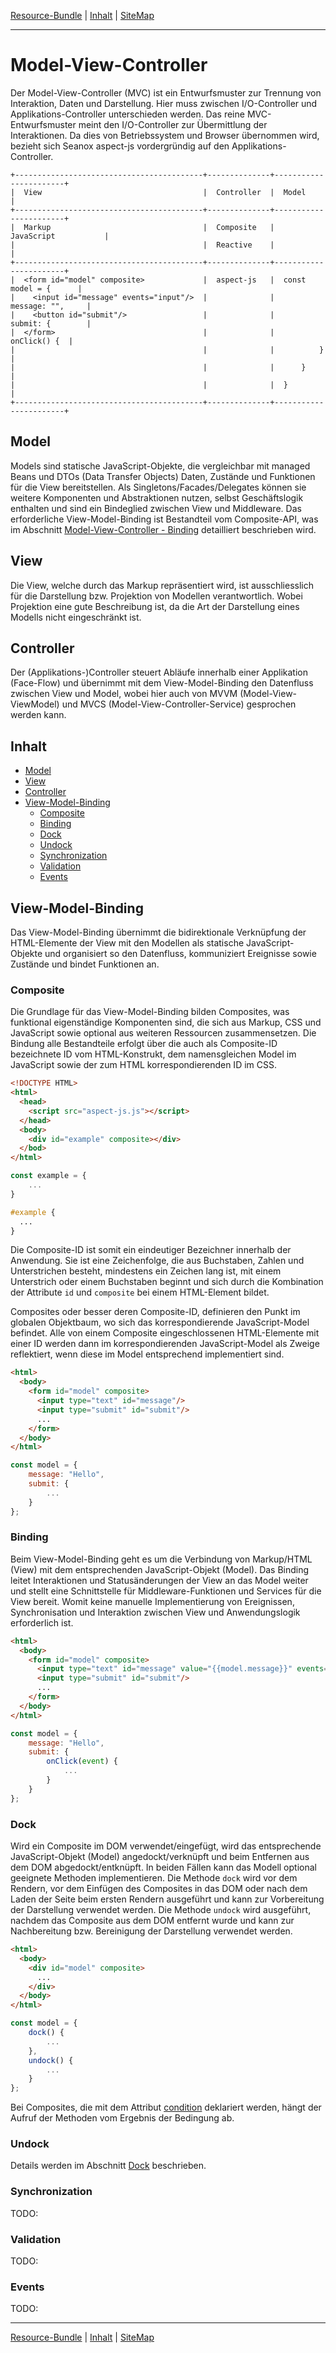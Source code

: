 [Resource-Bundle](message.md) | [Inhalt](README.md#model-view-controller) | [SiteMap](sitemap.md)
- - -

# Model-View-Controller

Der Model-View-Controller (MVC) ist ein Entwurfsmuster zur Trennung von
Interaktion, Daten und Darstellung. Hier muss zwischen I/O-Controller und
Applikations-Controller unterschieden werden. Das reine MVC-Entwurfsmuster meint
den I/O-Controller zur &Uuml;bermittlung der Interaktionen. Da dies von
Betriebssystem und Browser &uuml;bernommen wird, bezieht sich Seanox aspect-js
vordergr&uuml;ndig auf den Applikations-Controller.

```
+------------------------------------------+--------------+-----------------------+
|  View                                    |  Controller  |  Model                |
+------------------------------------------+--------------+-----------------------+
|  Markup                                  |  Composite   |  JavaScript           |
|                                          |  Reactive    |                       |
+------------------------------------------+--------------+-----------------------+
|  <form id="model" composite>             |  aspect-js   |  const model = {      |
|    <input id="message" events="input"/>  |              |      message: "",     | 
|    <button id="submit"/>                 |              |      submit: {        |
|  </form>                                 |              |          onClick() {  |
|                                          |              |          }            |
|                                          |              |      }                |
|                                          |              |  }                    |
+------------------------------------------+--------------+-----------------------+
```


## Model

Models sind statische JavaScript-Objekte, die vergleichbar mit managed Beans und
DTOs (Data Transfer Objects) Daten, Zust&auml;nde und Funktionen f&uuml;r die
View bereitstellen. Als Singletons/Facades/Delegates k&ouml;nnen sie weitere
Komponenten und Abstraktionen nutzen, selbst Gesch&auml;ftslogik enthalten und
sind ein Bindeglied zwischen View und Middleware. Das erforderliche
View-Model-Binding ist Bestandteil vom Composite-API, was im Abschnitt
[Model-View-Controller - Binding](mvc.md#binding) detailliert beschrieben wird.


## View

Die View, welche durch das Markup repr&auml;sentiert wird, ist ausschliesslich
f&uuml;r die Darstellung bzw. Projektion von Modellen verantwortlich. Wobei
Projektion eine gute Beschreibung ist, da die Art der Darstellung eines Modells
nicht eingeschr&auml;nkt ist.


## Controller

Der (Applikations-)Controller steuert Abl&auml;ufe innerhalb einer Applikation
(Face-Flow) und &uuml;bernimmt mit dem View-Model-Binding den Datenfluss
zwischen View und Model, wobei hier auch von MVVM (Model-View-ViewModel) und
MVCS (Model-View-Controller-Service) gesprochen werden kann.


## Inhalt

* [Model](#model)
* [View](#view)
* [Controller](#controller)
* [View-Model-Binding](#view-model-binding)
  * [Composite](#composite)
  * [Binding](#binding)
  * [Dock](#dock)
  * [Undock](#undock)
  * [Synchronization](#synchronization)
  * [Validation](#validation)
  * [Events](#events)


## View-Model-Binding

Das View-Model-Binding &uuml;bernimmt die bidirektionale Verkn&uuml;pfung der
HTML-Elemente der View mit den Modellen als statische JavaScript-Objekte und
organisiert so den Datenfluss, kommuniziert Ereignisse sowie Zust&auml;nde und
bindet Funktionen an.


### Composite

Die Grundlage für das View-Model-Binding bilden Composites, was funktional
eigenst&auml;ndige Komponenten sind, die sich aus Markup, CSS und JavaScript
sowie optional aus weiteren Ressourcen zusammensetzen. Die Bindung alle
Bestandteile erfolgt &uuml;ber die auch als Composite-ID bezeichnete ID vom
HTML-Konstrukt, dem namensgleichen Model im JavaScript sowie der zum HTML 
korrespondierenden ID im CSS.

```html
<!DOCTYPE HTML>
<html>
  <head>
    <script src="aspect-js.js"></script>
  </head>
  <body>
    <div id="example" composite></div>
  </bod>
</html>
```

```javascript
const example = {
    ...    
}
```

```css
#example {
  ...    
}
```

Die Composite-ID ist somit ein eindeutiger Bezeichner innerhalb der Anwendung.
Sie ist eine Zeichenfolge, die aus Buchstaben, Zahlen und Unterstrichen besteht,
mindestens ein Zeichen lang ist, mit einem Unterstrich oder einem Buchstaben
beginnt und sich durch die Kombination der Attribute `id` und `composite` bei
einem HTML-Element bildet.

Composites oder besser deren Composite-ID, definieren den Punkt im globalen
Objektbaum, wo sich das korrespondierende JavaScript-Model befindet. Alle von
einem Composite eingeschlossenen HTML-Elemente mit einer ID werden dann im
korrespondierenden JavaScript-Model als Zweige reflektiert, wenn diese im Model
entsprechend implementiert sind.


```html
<html>
  <body>
    <form id="model" composite>
      <input type="text" id="message"/>
      <input type="submit" id="submit"/>
      ...
    </form>
  </body>
</html>
```

```javascript
const model = {
    message: "Hello", 
    submit: {
        ...    
    }
};
```


### Binding

Beim View-Model-Binding geht es um die Verbindung von Markup/HTML (View) mit dem
entsprechenden JavaScript-Objekt (Model). Das Binding leitet Interaktionen und
Status&auml;nderungen der View an das Model weiter und stellt eine
Schnittstelle f&uuml;r Middleware-Funktionen und Services für die View bereit.
Womit keine manuelle Implementierung von Ereignissen, Synchronisation und
Interaktion zwischen View und Anwendungslogik erforderlich ist.

```html
<html>
  <body>
    <form id="model" composite>
      <input type="text" id="message" value="{{model.message}}" events="change"/>
      <input type="submit" id="submit"/>
      ...
    </form>
  </body>
</html>
```

```javascript
const model = {
    message: "Hello", 
    submit: {
        onClick(event) {
            ...
        }
    }
};
```


### Dock

Wird ein Composite im DOM verwendet/eingef&uuml;gt, wird das entsprechende
JavaScript-Objekt (Model) angedockt/verkn&uuml;pft und beim Entfernen aus dem
DOM abgedockt/entkn&uuml;pft. In beiden F&auml;llen kann das Modell optional
geeignete Methoden implementieren. Die Methode `dock` wird vor dem Rendern, vor
dem Einf&uuml;gen des Composites in das DOM oder nach dem Laden der Seite beim
ersten Rendern ausgef&uuml;hrt und kann zur Vorbereitung der Darstellung
verwendet werden. Die Methode `undock` wird ausgef&uuml;hrt, nachdem das
Composite aus dem DOM entfernt wurde und kann zur Nachbereitung bzw. Bereinigung
der Darstellung verwendet werden.

```html
<html>
  <body>
    <div id="model" composite>
      ...
    </div>
  </body>
</html>
```

```javascript
const model = {
    dock() {
        ...
    },
    undock() {
        ...
    }
};
```

Bei Composites, die mit dem Attribut [condition](markup.md#condition) deklariert
werden, h&auml;ngt der Aufruf der Methoden vom Ergebnis der Bedingung ab.


### Undock

Details werden im Abschnitt [Dock](#undock) beschrieben.



### Synchronization

TODO:


### Validation

TODO:


### Events

TODO:


- - -

[Resource-Bundle](message.md) | [Inhalt](README.md#model-view-controller) | [SiteMap](sitemap.md)
